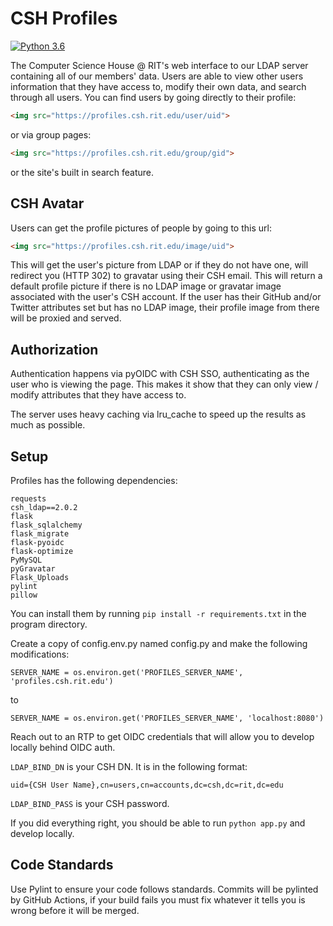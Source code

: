 CSH Profiles
========

[![Python 3.6](https://img.shields.io/badge/python-3.6-blue.svg)](https://www.python.org/downloads/release/python-360/)

The Computer Science House @ RIT's web interface to our LDAP server containing
all of our members' data. Users are able to view other users information that
they have access to, modify their own data, and search through all users. You can
find users by going directly to their profile:
```html
<img src="https://profiles.csh.rit.edu/user/uid">
```

or via group pages:
```html
<img src="https://profiles.csh.rit.edu/group/gid">
```

or the site's built in search feature.

CSH Avatar
----------

Users can get the profile pictures of people by going to this url:
```html
<img src="https://profiles.csh.rit.edu/image/uid">
```

This will get the user's picture from LDAP or if they do not have one, will 
redirect you (HTTP 302) to gravatar using their CSH email. This will return
a default profile picture if there is no LDAP image or gravatar image associated
with the user's CSH account. If the user has their GitHub and/or Twitter attributes
set but has no LDAP image, their profile image from there will be proxied and served.

Authorization
-------------

Authentication happens via pyOIDC with CSH SSO, authenticating
as the user who is viewing the page. This makes it show that they can only 
view / modify attributes that they have access to.


The server uses heavy caching via lru_cache to speed up the results as much as possible.

Setup
-------------

Profiles has the following dependencies:

```
requests
csh_ldap==2.0.2
flask
flask_sqlalchemy
flask_migrate
flask-pyoidc
flask-optimize
PyMySQL
pyGravatar
Flask_Uploads
pylint
pillow
```
You can install them by running ```pip install -r requirements.txt``` in the program directory.

Create a copy of config.env.py named config.py and make the following modifications:

```
SERVER_NAME = os.environ.get('PROFILES_SERVER_NAME', 'profiles.csh.rit.edu')
``` 
to
```
SERVER_NAME = os.environ.get('PROFILES_SERVER_NAME', 'localhost:8080')
```

Reach out to an RTP to get OIDC credentials that will allow you to develop locally behind OIDC auth.

```LDAP_BIND_DN``` is your CSH DN. It is in the following format:

```uid={CSH User Name},cn=users,cn=accounts,dc=csh,dc=rit,dc=edu```


 ```LDAP_BIND_PASS``` is your CSH password.

 If you did everything right, you should be able to run ```python app.py``` and develop locally.


Code Standards
------------

Use Pylint to ensure your code follows standards. Commits will be pylinted by GitHub Actions, if your
build fails you must fix whatever it tells you is wrong before it will be merged.
